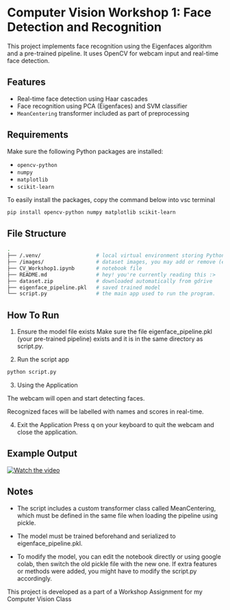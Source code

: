 # Computer Vision Workshop 1: Face Detection and Recognition

This project implements face recognition using the Eigenfaces algorithm and a pre-trained pipeline. It uses OpenCV for webcam input and real-time face detection.

## Features

- Real-time face detection using Haar cascades
- Face recognition using PCA (Eigenfaces) and SVM classifier
- `MeanCentering` transformer included as part of preprocessing


## Requirements

Make sure the following Python packages are installed:

- `opencv-python`
- `numpy`
- `matplotlib`
- `scikit-learn`

To easily install the packages, copy the command below into vsc terminal

```bash
pip install opencv-python numpy matplotlib scikit-learn
```
## File Structure
```bash 
.
├── /.venv/                  # local virtual environment storing Python packages & dependencies (isolates from system Python)
├── /images/                 # dataset images, you may add or remove (each person uses 10 different pictures)
├── CV_Workshop1.ipynb       # notebook file
├── README.md                # hey! you're currently reading this :>
├── dataset.zip              # downloaded automatically from gdrive
├── eigenface_pipeline.pkl   # saved trained model
└── script.py                # the main app used to run the program.
```

## How To Run
1. Ensure the model file exists
Make sure the file eigenface_pipeline.pkl (your pre-trained pipeline) exists and it is in the same directory as script.py.

2. Run the script app
```bash
python script.py
```

3. Using the Application

The webcam will open and start detecting faces.

Recognized faces will be labelled with names and scores in real-time.

4. Exit the Application
Press q on your keyboard to quit the webcam and close the application.

## Example Output
[![Watch the video](https://img.youtube.com/vi/pW91ymKl44k/0.jpg)](https://youtu.be/pW91ymKl44k)

## Notes
- The script includes a custom transformer class called MeanCentering, which must be defined in the same file when loading the pipeline using pickle.

- The model must be trained beforehand and serialized to eigenface_pipeline.pkl.

- To modify the model, you can edit the notebook directly or using google colab, then switch the old pickle file with the new one. If extra features or methods were added, you might have to modify the script.py accordingly.

This project is developed as a part of a Workshop Assignment for my Computer Vision Class